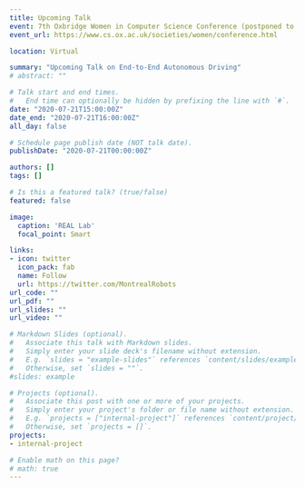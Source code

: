 ```yaml
---
title: Upcoming Talk
event: 7th Oxbridge Women in Computer Science Conference (postponed to December 2020)
event_url: https://www.cs.ox.ac.uk/societies/women/conference.html

location: Virtual

summary: "Upcoming Talk on End-to-End Autonomous Driving"
# abstract: ""

# Talk start and end times.
#   End time can optionally be hidden by prefixing the line with `#`.
date: "2020-07-21T15:00:00Z"
date_end: "2020-07-21T16:00:00Z"
all_day: false

# Schedule page publish date (NOT talk date).
publishDate: "2020-07-21T00:00:00Z"

authors: []
tags: []

# Is this a featured talk? (true/false)
featured: false

image:
  caption: 'REAL Lab'
  focal_point: Smart

links:
- icon: twitter
  icon_pack: fab
  name: Follow
  url: https://twitter.com/MontrealRobots
url_code: ""
url_pdf: ""
url_slides: ""
url_video: ""

# Markdown Slides (optional).
#   Associate this talk with Markdown slides.
#   Simply enter your slide deck's filename without extension.
#   E.g. `slides = "example-slides"` references `content/slides/example-slides.md`.
#   Otherwise, set `slides = ""`.
#slides: example

# Projects (optional).
#   Associate this post with one or more of your projects.
#   Simply enter your project's folder or file name without extension.
#   E.g. `projects = ["internal-project"]` references `content/project/deep-learning/index.md`.
#   Otherwise, set `projects = []`.
projects:
- internal-project

# Enable math on this page?
# math: true
---
```

